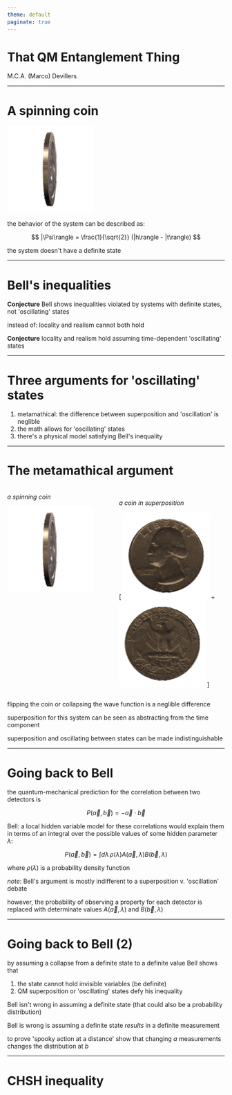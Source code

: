 ```yaml
---
theme: default
paginate: true
---
```


<style>
div.twocols {
  margin-top: 35px;
  column-count: 2;
}
div.twocols p:first-child,
div.twocols h1:first-child,
div.twocols h2:first-child,
div.twocols ul:first-child,
div.twocols ul li:first-child,
div.twocols ul li p:first-child {
  margin-top: 0 !important;
}
div.twocols p.break {
  break-before: column;
  margin-top: 0;
}
</style>


# That QM Entanglement Thing

M.C.A. (Marco) Devillers

---

# A spinning coin

![](coin.gif)

the behavior of the system can be described as:

$$ |\Psi\rangle = \frac{1}{\sqrt{2}} (|h\rangle - |t\rangle) $$

the system doesn't have a definite state

---

# Bell's inequalities

**Conjecture** Bell shows inequalities violated by systems with definite states, not 'oscillating' states

instead of: locality and realism cannot both hold 

**Conjecture** locality and realism hold assuming time-dependent 'oscillating' states

---

# Three arguments for 'oscillating' states

1. metamathical: the difference between superposition and 'oscillation' is neglible
2. the math allows for 'oscillating' states
3. there's a physical model satisfying Bell's inequality

----

# The metamathical argument

<div class="twocols">

_a spinning coin_

![](coin.gif)

<p class="break"></p>

_a coin in superposition_

[ ![](head.gif) + ![](tail.gif) ]

</div>

flipping the coin or collapsing the wave function is a neglible difference

superposition for this system can be seen as abstracting from the time component

superposition and oscillating between states can be made indistinguishable

----

# Going back to Bell

the quantum-mechanical prediction for the correlation between two detectors is

$$ P(\vec{a}, \vec{b}) = - \vec{a} \cdot \vec{b} $$

Bell: a local hidden variable model for these correlations would explain them in terms of an integral over the possible values of some hidden parameter $\lambda$:

$$ P(\vec{a}, \vec{b}) = \int d\lambda\, \rho(\lambda) A(\vec{a}, \lambda) B(\vec{b}, \lambda) $$

where $\rho(\lambda)$ is a probability density function

_note_: Bell's argument is mostly indifferent to a superposition v. 'oscillation' debate

however, the probability of observing a property for each detector is replaced with determinate values $A(\vec{a}, \lambda)$ and $B(\vec{b}, \lambda)$

----

# Going back to Bell (2)

by assuming a collapse from a definite state to a definite value Bell shows that

1. the state cannot hold invisible variables (be definite)
2. QM superposition or 'oscillating' states defy his inequality

Bell isn't wrong in assuming a definite state (that could also be a probability distribution)

Bell is wrong is assuming a definite state _results_ in a definite measurement

to prove 'spooky action at a distance' show that changing $a$ measurements changes the distribution at $b$

----

# CHSH inequality

